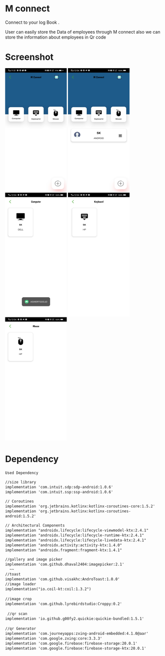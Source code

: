 # M connect
Connect to your log Book .

User can easily store the Data of employees through M connect
also we can store the information about employees in Qr code

  
 # Screenshot
  <img width="200" height="400" src="https://github.com/Mr-Sarath/MConnect/blob/master/sample/Screenshot_20221010_113120.jpg">
   <img width="200" height="400" src="https://github.com/Mr-Sarath/MConnect/blob/master/sample/Screenshot_20221010_120411.jpg">
    <img width="200" height="400" src="https://github.com/Mr-Sarath/MConnect/blob/master/sample/Screenshot_20221010_120418.jpg">
    <img width="200" height="400" src="https://github.com/Mr-Sarath/MConnect/blob/master/sample/Screenshot_20221010_120423.jpg">
    <img width="200" height="400" src="https://github.com/Mr-Sarath/MConnect/blob/master/sample/Screenshot_20221010_120427.jpg">
   

 

# Dependency
    Used Dependency
~~~
//size library  
implementation 'com.intuit.sdp:sdp-android:1.0.6'  
implementation 'com.intuit.ssp:ssp-android:1.0.6'
~~~
~~~
// Coroutines  
implementation 'org.jetbrains.kotlinx:kotlinx-coroutines-core:1.5.2'  
implementation 'org.jetbrains.kotlinx:kotlinx-coroutines-android:1.5.2'  
~~~
~~~
// Architectural Components  
implementation "androidx.lifecycle:lifecycle-viewmodel-ktx:2.4.1"  
implementation "androidx.lifecycle:lifecycle-runtime-ktx:2.4.1"  
implementation "androidx.lifecycle:lifecycle-livedata-ktx:2.4.1"  
implementation "androidx.activity:activity-ktx:1.4.0"  
implementation "androidx.fragment:fragment-ktx:1.4.1"
~~~

~~~
//gallery and image picker  
implementation 'com.github.dhaval2404:imagepicker:2.1'  
  ~~
//toast  
implementation 'com.github.visakhc:AndroToast:1.0.0'  
//image loader  
implementation("io.coil-kt:coil:1.3.2")  
  
//image crop  
implementation 'com.github.lyrebirdstudio:Croppy:0.2' 
 
 //qr scan  
implementation 'io.github.g00fy2.quickie:quickie-bundled:1.5.1'  
  
//qr Generator  
implementation 'com.journeyapps:zxing-android-embedded:4.1.0@aar'  
implementation 'com.google.zxing:core:3.3.3'  
implementation 'com.google.firebase:firebase-storage:20.0.1'  
implementation 'com.google.firebase:firebase-storage-ktx:20.0.1'
~~~

   
